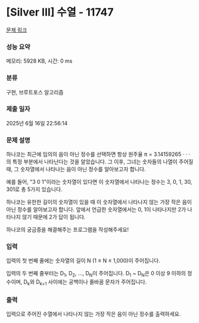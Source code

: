 # [Silver III] 수열 - 11747 

[문제 링크](https://www.acmicpc.net/problem/11747) 

### 성능 요약

메모리: 5928 KB, 시간: 0 ms

### 분류

구현, 브루트포스 알고리즘

### 제출 일자

2025년 6월 16일 22:56:14

### 문제 설명

<p>하나코는 최근에 임의의 음이 아닌 정수를 선택하면 항상 원주율 π = 3.14159265 · · · 의 특정 부분에서 나타난다는 것을 알았습니다. 그 이후, 그녀는 숫자들의 나열이 주어질 때, 그 숫자열에서 나타나는 음이 아닌 정수를 알아보고자 합니다.</p>

<p>예를 들어, "3 0 1"이라는 숫자열이 있다면 이 숫자열에서 나타나는 정수는 3, 0, 1, 30, 301로 총 5가지 있습니다.</p>

<p>하나코는 유한한 길이의 숫자열이 있을 때 이 숫자열에서 나타나지 않는 가장 작은 음이 아닌 정수를 알아보고자 합니다. 앞에서 언급한 숫자열에서는 0, 1이 나타나지만 2가 나타나지 않기 때문에 2가 답이 됩니다.</p>

<p>하나코의 궁금증을 해결해주는 프로그램을 작성해주세요!</p>

### 입력 

 <p>입력의 첫 번째 줄에는 숫자열의 길이 N (1 ≤ N ≤ 1,000)이 주어집니다.</p>

<p>입력의 두 번째 줄부터는 D<sub>1</sub>, D<sub>2</sub>, ..., D<sub>N</sub>이 주어집니다. D<sub>1</sub> ~ D<sub>N</sub>은 0 이상 9 이하의 정수이며, D<sub>k</sub>와 D<sub>k+1</sub> 사이에는 공백이나 줄바꿈 문자가 주어집니다.</p>

### 출력 

 <p>입력으로 주어진 수열에서 나타나지 않는 가장 작은 음이 아닌 정수를 출력하세요.</p>

